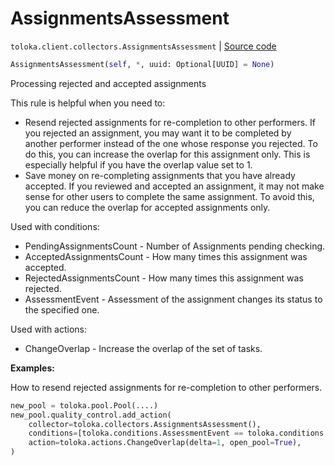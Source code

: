 # AssignmentsAssessment
`toloka.client.collectors.AssignmentsAssessment` | [Source code](https://github.com/Toloka/toloka-kit/blob/v0.1.24/src/client/collectors.py#L151)

```python
AssignmentsAssessment(self, *, uuid: Optional[UUID] = None)
```

Processing rejected and accepted assignments


This rule is helpful when you need to:
- Resend rejected assignments for re-completion to other performers. If you rejected an assignment, you may want it
to be completed by another performer instead of the one whose response you rejected. To do this, you can increase
the overlap for this assignment only. This is especially helpful if you have the overlap value set to 1.
- Save money on re-completing assignments that you have already accepted. If you reviewed and accepted an assignment,
it may not make sense for other users to complete the same assignment. To avoid this, you can reduce the overlap for
accepted assignments only.

Used with conditions:
* PendingAssignmentsCount - Number of Assignments pending checking.
* AcceptedAssignmentsCount - How many times this assignment was accepted.
* RejectedAssignmentsCount - How many times this assignment was rejected.
* AssessmentEvent - Assessment of the assignment changes its status to the specified one.

Used with actions:
* ChangeOverlap - Increase the overlap of the set of tasks.


**Examples:**

How to resend rejected assignments for re-completion to other performers.

```python
new_pool = toloka.pool.Pool(....)
new_pool.quality_control.add_action(
    collector=toloka.collectors.AssignmentsAssessment(),
    conditions=[toloka.conditions.AssessmentEvent == toloka.conditions.AssessmentEvent.REJECT],
    action=toloka.actions.ChangeOverlap(delta=1, open_pool=True),
)
```
